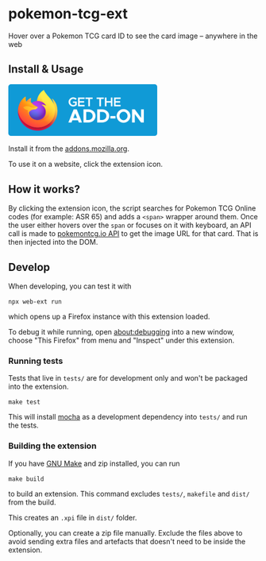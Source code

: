 # pokemon-tcg-ext

Hover over a Pokemon TCG card ID to see the card image – anywhere in the web

## Install & Usage

<a href="https://addons.mozilla.org/en-US/firefox/addon/pokemon-tcg-card-viewer/"><img src="docs/get-the-addon-fx-apr-2020.svg" alt="Get the add-on from AMO" width="300" /></a>

Install it from the [addons.mozilla.org](https://addons.mozilla.org/en-US/firefox/addon/pokemon-tcg-card-viewer/).

To use it on a website, click the extension icon.

## How it works?

By clicking the extension icon, the script searches for Pokemon TCG Online codes (for example: ASR 65) and adds a `<span>` wrapper around them. Once the user either hovers over the `span` or focuses on it with keyboard, an API call is made to [pokemontcg.io API](https://pokemontcg.io/) to get the image URL for that card. That is then injected into the DOM.

## Develop

When developing, you can test it with

```
npx web-ext run
```

which opens up a Firefox instance with this extension loaded.

To debug it while running, open [about:debugging](about:debugging) into a new window, choose "This Firefox" from menu and "Inspect" under this extension.

### Running tests

Tests that live in `tests/` are for development only and won't be packaged into the extension.

```
make test
```

This will install [mocha](https://mochajs.org/) as a development dependency into `tests/` and run the tests.

### Building the extension

If you have [GNU Make](https://www.gnu.org/software/make/) and zip installed, you can run

```
make build
```

to build an extension. This command excludes `tests/`, `makefile` and `dist/` from the build.

This creates an `.xpi` file in `dist/` folder.

Optionally, you can create a zip file manually. Exclude the files above to avoid sending extra files and artefacts that doesn't need to be inside the extension.
